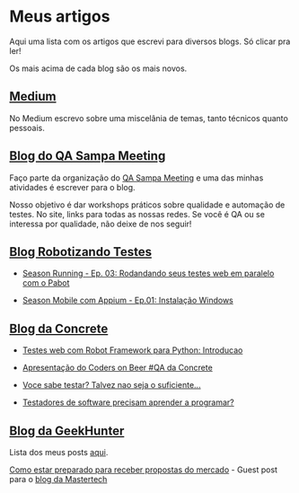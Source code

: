 # Meus artigos

Aqui uma lista com os artigos que escrevi para diversos blogs. Só clicar pra ler!

Os mais acima de cada blog são os mais novos.

## [Medium](https://medium.com/@rodrigomatola)

No Medium escrevo sobre uma miscelânia de temas, tanto técnicos quanto pessoais.

## [Blog do QA Sampa Meeting](https://medium.com/qa-sampa-meeting)

Faço parte da organização do [QA Sampa Meeting](http://qasampameeting.com.br/) e uma das minhas atividades é escrever para o blog. 

Nosso objetivo é dar workshops práticos sobre qualidade e automação de testes. No site, links para todas as nossas redes. Se você é QA ou se interessa por qualidade, não deixe de nos seguir!

## [Blog Robotizando Testes](https://robotizandotestes.blogspot.com.br/)

- [Season Running - Ep. 03: Rodandando seus testes web em paralelo com o Pabot](https://robotizandotestes.blogspot.com.br/2018/01/season-running-ep-03-rodandando-seus.html)

- [Season Mobile com Appium - Ep.01: Instalação Windows](https://robotizandotestes.blogspot.com.br/2018/01/season-mobile-com-appium-ep01.html)


## [Blog da Concrete](https://concrete.com.br/)

- [Testes web com Robot Framework para Python: Introducao](https://www.concrete.com.br/2018/01/30/testes-web-com-robot-framework-para-python-introducao/)

- [Apresentação do Coders on Beer #QA da Concrete](https://www.slideshare.net/RodrigoMatola/nem-tudo-pepino-cucumber-x-robot-framework-86641457)

- [Voce sabe testar? Talvez nao seja o suficiente...](https://concrete.com.br/2017/07/03/voce-sabe-testar-talvez-nao-seja-o-suficiente)

- [Testadores de software precisam aprender a programar?](https://concrete.com.br/2017/08/04/testadores-de-software-precisam-aprender-a-programar/)

## [Blog da GeekHunter](http://blog.geekhunter.com.br)

Lista dos meus posts [aqui](http://blog.geekhunter.com.br/author/rodmatola/).

[Como estar preparado para receber propostas do mercado](https://blog.mastertech.tech/carreira/como-estar-preparado-para-receber-propostas-do-mercado/) - Guest post para o [blog da Mastertech](https://blog.mastertech.tech/)
